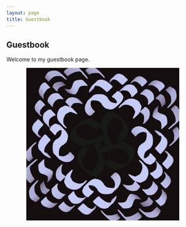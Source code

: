 ```yaml
---
layout: page
title: Guestbook
---
```

## Guestbook
Welcome to my guestbook page.

<p align="center">
  <a href="https://gist.github.com/LWFlouisa/c266acfead5ef89060396bf4cc750e83">
    <img src="https://github.com/LWFlouisa/SidePoetry/blob/main/images/ProfessorLavender.png?raw=true" alt="Click here to sign my guestbook!">
  </a>
</p>
